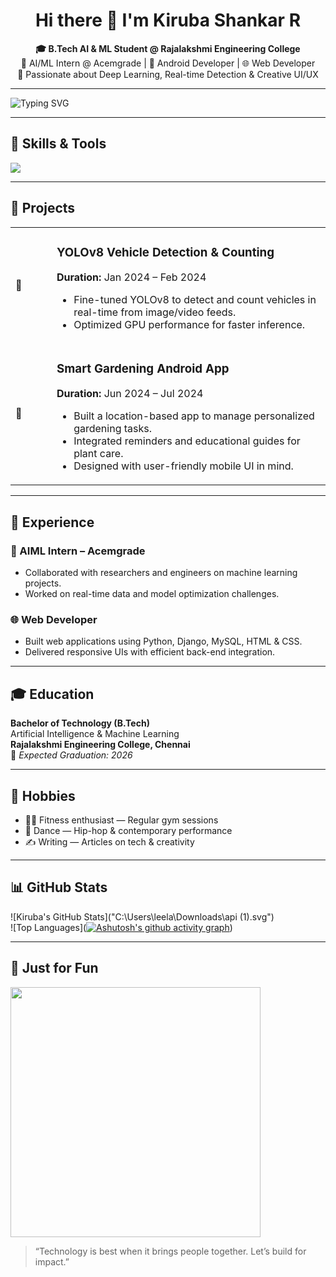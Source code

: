 <h1 align="center">Hi there 👋 I'm Kiruba Shankar R</h1>

<p align="center">
<strong>🎓 B.Tech AI & ML Student @ Rajalakshmi Engineering College</strong> <br/>
🚀 AI/ML Intern @ Acemgrade | 📱 Android Developer | 🌐 Web Developer <br/>
🧠 Passionate about Deep Learning, Real-time Detection & Creative UI/UX
</p>

---

<img src="https://readme-typing-svg.demolab.com?font=Fira+Code&size=24&pause=1000&color=F75C7E&center=true&vCenter=true&width=900&lines=Always+curious+about+AI+%26+ML;Building+real+world+solutions;Turning+ideas+into+impact" alt="Typing SVG" />

---

## 🚀 Skills & Tools

<img src="https://skillicons.dev/icons?i=python,html,css,jupyter,github,git,vscode,firebase,django,androidstudio,mysql" />

---

## 🧪 Projects

<table>
  <tr>
    <td width="50"><b>🚗</b></td>
    <td>
      <h3>YOLOv8 Vehicle Detection & Counting</h3>
      <p><strong>Duration:</strong> Jan 2024 – Feb 2024</p>
      <ul>
        <li>Fine-tuned YOLOv8 to detect and count vehicles in real-time from image/video feeds.</li>
        <li>Optimized GPU performance for faster inference.</li>
      </ul>
    </td>
  </tr>
  <tr>
    <td width="50"><b>🌱</b></td>
    <td>
      <h3>Smart Gardening Android App</h3>
      <p><strong>Duration:</strong> Jun 2024 – Jul 2024</p>
      <ul>
        <li>Built a location-based app to manage personalized gardening tasks.</li>
        <li>Integrated reminders and educational guides for plant care.</li>
        <li>Designed with user-friendly mobile UI in mind.</li>
      </ul>
    </td>
  </tr>
</table>

---

## 💼 Experience

### 🧠 AIML Intern – Acemgrade
- Collaborated with researchers and engineers on machine learning projects.
- Worked on real-time data and model optimization challenges.

### 🌐 Web Developer
- Built web applications using Python, Django, MySQL, HTML & CSS.
- Delivered responsive UIs with efficient back-end integration.

---

## 🎓 Education

**Bachelor of Technology (B.Tech)**  
Artificial Intelligence & Machine Learning  
<strong>Rajalakshmi Engineering College, Chennai</strong>  
📅 _Expected Graduation: 2026_

---

## 🎯 Hobbies

- 🏋️‍♂️ Fitness enthusiast — Regular gym sessions  
- 💃 Dance — Hip-hop & contemporary performance  
- ✍️ Writing — Articles on tech & creativity

---

## 📊 GitHub Stats

![Kiruba's GitHub Stats]("C:\Users\leela\Downloads\api (1).svg")  
![Top Languages]([![Ashutosh's github activity graph](https://github-readme-activity-graph.vercel.app/graph?username=kirubashankarR&bg_color=050505&color=746ddf&line=2a229b&point=862d2d&area=true&hide_border=true)](https://github.com/ashutosh00710/github-readme-activity-graph))

---

## 🎥 Just for Fun

<img src="https://media.giphy.com/media/qgQUggAC3Pfv687qPC/giphy.gif" width="400"/>

> “Technology is best when it brings people together. Let’s build for impact.”
